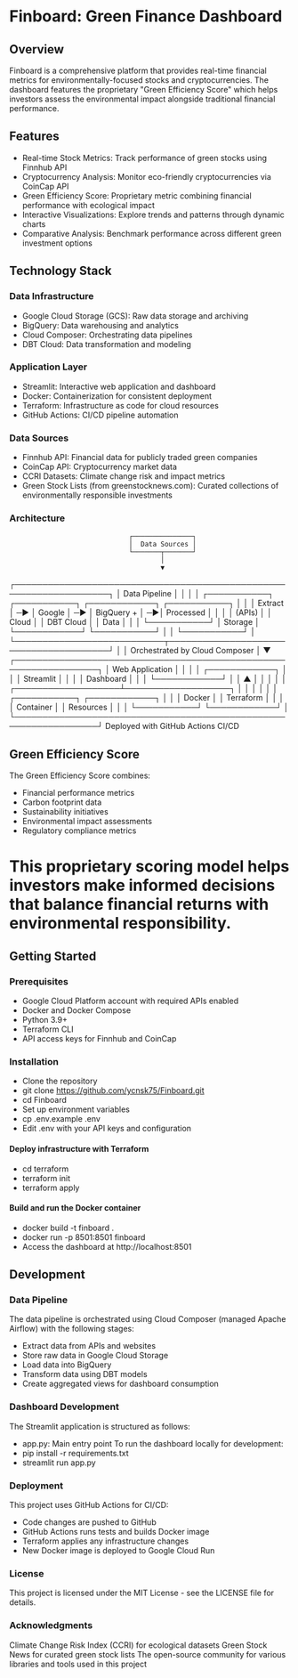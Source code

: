 # Finboard: Green Finance Dashboard
## Overview
Finboard is a comprehensive platform that provides real-time financial metrics for environmentally-focused stocks and cryptocurrencies. The dashboard features the proprietary "Green Efficiency Score" which helps investors assess the environmental impact alongside traditional financial performance.
## Features
- Real-time Stock Metrics: Track performance of green stocks using Finnhub API
- Cryptocurrency Analysis: Monitor eco-friendly cryptocurrencies via CoinCap API
- Green Efficiency Score: Proprietary metric combining financial performance with ecological impact
- Interactive Visualizations: Explore trends and patterns through dynamic charts
- Comparative Analysis: Benchmark performance across different green investment options
## Technology Stack
### Data Infrastructure
- Google Cloud Storage (GCS): Raw data storage and archiving
- BigQuery: Data warehousing and analytics
- Cloud Composer: Orchestrating data pipelines
- DBT Cloud: Data transformation and modeling
### Application Layer
- Streamlit: Interactive web application and dashboard
- Docker: Containerization for consistent deployment
- Terraform: Infrastructure as code for cloud resources
- GitHub Actions: CI/CD pipeline automation
### Data Sources
- Finnhub API: Financial data for publicly traded green companies
- CoinCap API: Cryptocurrency market data
- CCRI Datasets: Climate change risk and impact metrics
- Green Stock Lists (from greenstocknews.com): Curated collections of environmentally responsible investments
### Architecture
                                  ┌───────────────┐
                                  │  Data Sources │
                                  └───────┬───────┘
                                          │
                                          ▼
┌───────────────────────────────────────────────────────────────────┐
│                        Data Pipeline                              │
│                                                                   │
│  ┌───────────┐    ┌───────────┐    ┌────────────┐   ┌───────────┐ │
│  │  Extract  │ ─► │  Google   │ ─► │ BigQuery + │ ─►│ Processed │ │
│  │  (APIs)   │    │  Cloud    │    │  DBT Cloud │   │   Data    │ │
│  └───────────┘    │  Storage  │    └────────────┘   └───────────┘ │
│                   └───────────┘                                   │
└───────────────────────────┬───────────────────────────────────────┘
                            │
                            │  Orchestrated by Cloud Composer
                            │
                            ▼
┌─────────────────────────────────────────────────────────────────┐
│                        Web Application                           │
│                                                                  │
│                         ┌────────────┐                           │
│                         │  Streamlit │                           │
│                         │ Dashboard  │                           │
│                         └────────────┘                           │
│                               ▲                                  │
│                               │                                  │
│          ┌───────────────────┴───────────────────┐               │
│          │                                        │              │
│    ┌───────────┐                          ┌────────────┐         │
│    │  Docker   │                          │ Terraform  │         │
│    │ Container │                          │ Resources  │         │
│    └───────────┘                          └────────────┘         │
└─────────────────────────────────────────────────────────────────┘
                           Deployed with
                         GitHub Actions CI/CD
## Green Efficiency Score
The Green Efficiency Score combines:
- Financial performance metrics
- Carbon footprint data
- Sustainability initiatives
- Environmental impact assessments
- Regulatory compliance metrics
# This proprietary scoring model helps investors make informed decisions that balance financial returns with environmental responsibility.
## Getting Started
### Prerequisites
- Google Cloud Platform account with required APIs enabled
- Docker and Docker Compose
- Python 3.9+
- Terraform CLI
- API access keys for Finnhub and CoinCap
### Installation
* Clone the repository
* git clone https://github.com/ycnsk75/Finboard.git
* cd Finboard
* Set up environment variables
* cp .env.example .env
* Edit .env with your API keys and configuration
#### Deploy infrastructure with Terraform
* cd terraform
* terraform init
* terraform apply
#### Build and run the Docker container
* docker build -t finboard .
* docker run -p 8501:8501 finboard
* Access the dashboard at http://localhost:8501
## Development
### Data Pipeline
The data pipeline is orchestrated using Cloud Composer (managed Apache Airflow) with the following stages:
- Extract data from APIs and websites
- Store raw data in Google Cloud Storage
- Load data into BigQuery
- Transform data using DBT models
- Create aggregated views for dashboard consumption
### Dashboard Development
The Streamlit application is structured as follows:
- app.py: Main entry point
To run the dashboard locally for development:
- pip install -r requirements.txt
- streamlit run app.py
### Deployment
This project uses GitHub Actions for CI/CD:
- Code changes are pushed to GitHub
- GitHub Actions runs tests and builds Docker image
- Terraform applies any infrastructure changes
- New Docker image is deployed to Google Cloud Run
### License
This project is licensed under the MIT License - see the LICENSE file for details.
### Acknowledgments
Climate Change Risk Index (CCRI) for ecological datasets
Green Stock News for curated green stock lists
The open-source community for various libraries and tools used in this project
